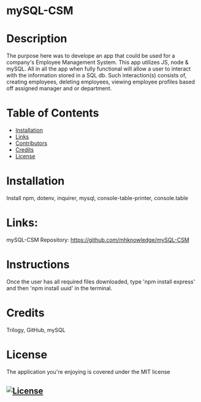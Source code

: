 # mySQL-CSM

# Description
The purpose here was to develope an app that could be used for a company's Employee Management System.  This app utilizes JS, node & mySQL.  All in all the app when fully functional will allow a user to interact with the information stored in a SQL db.  Such interaction(s) consists of, creating employees, deleting employees, viewing employee profiles based off assigned manager and or department.

 # Table of Contents
  * [Installation](#installation)
  * [Links](#links)
  * [Contributors](#contributors)
  * [Credits](#credits)
  * [License](#license)

# Installation
Install npm, dotenv, inquirer, mysql, console-table-printer, console.table

# Links:
 mySQL-CSM Repository: https://github.com/mhknowledge/mySQL-CSM

  # Instructions 
  Once the user has all required files downloaded, type 'npm install express' and then 'npm install uuid' in the terminal. 
  # Credits
  Trilogy, GitHub, mySQL

  # License
  The application you're enjoying is covered under the MIT license
  ## [![License](https://img.shields.io/badge/License-MIT%202.0-blue.svg)](https://opensource.org/licenses/MIT)
